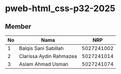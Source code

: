 # pweb-html_css-p32-2025

## Member

| No  | Nama                   | NRP        |
| --- | ---------------------- | ---------- |
| 1   | Balqis Sani Sabillah   | 5027241002 |
| 2   | Clarissa Aydin Rahmazea  | 5027241014 |
| 3   | Aslam Ahmad Usman      | 5027241074 |

